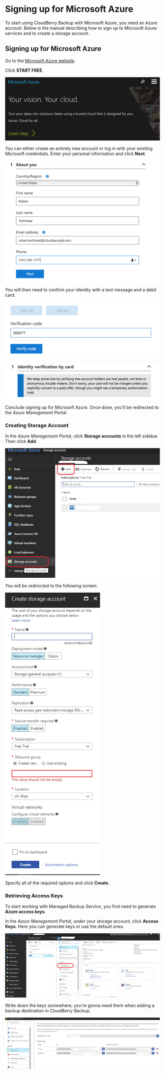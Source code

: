 # Signing up for Microsoft Azure

To start using CloudBerry Backup with Microsoft Azure, you need an Azure account. Below is the manual describing how to sign up to Microsoft Azure services and to create a storage account.

## Signing up for Microsoft Azure

Go to the [Microsoft Azure website](http://www.windowsazure.com/en-us/).

Click **START FREE**.

![](../../../.gitbook/assets/screen-shot-2018-01-12-at-19.27.40.png)

You can either create an entirely new account or log in with your existing Microsoft credentials. Enter your personal information and click **Next**.

![](../../../.gitbook/assets/screen-shot-2018-01-12-at-19.44.58.png)

You will then need to confirm your identity with a text message and a debit card.

![](../../../.gitbook/assets/screen-shot-2018-01-12-at-19.45.45.png)

![](../../../.gitbook/assets/screen-shot-2018-01-12-at-19.58.35.png)

Conclude signing up for Microsoft Azure. Once done, you'll be redirected to the _Azure Management Portal_.

### Creating Storage Account

In the _Azure Management Portal_, click **Storage accounts** in the left sidebar. Then click **Add**.

![](../../../.gitbook/assets/image-26.png)

You will be redirected to the following screen:

![](../../../.gitbook/assets/image-13.png)

Specify all of the required options and click **Create**.

### Retrieving Access Keys

To start working with Managed Backup Service, you first need to generate **Azure access keys**.

In the _Azure Management Portal_, under your storage account, click **Access Keys**. Here you can generate keys or use the default ones.

![](../../../.gitbook/assets/image-52.png)

Write down the keys somewhere; you're gonna need them when adding a backup destination in CloudBerry Backup.

![](../../../.gitbook/assets/image-33.png)


